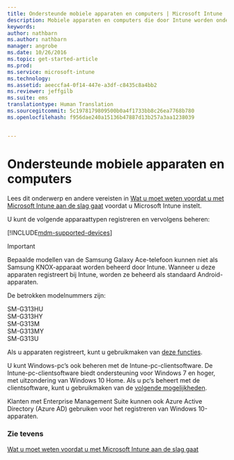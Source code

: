 ```yaml
---
title: Ondersteunde mobiele apparaten en computers | Microsoft Intune
description: Mobiele apparaten en computers die door Intune worden ondersteund
keywords: 
author: nathbarn
ms.author: nathbarn
manager: angrobe
ms.date: 10/26/2016
ms.topic: get-started-article
ms.prod: 
ms.service: microsoft-intune
ms.technology: 
ms.assetid: aeeccfa4-0f14-447e-a3df-c8435c8a4bb2
ms.reviewer: jeffgilb
ms.suite: ems
translationtype: Human Translation
ms.sourcegitcommit: 5c1978179809500b0a4f1733bb8c26ea7768b780
ms.openlocfilehash: f956dae240a15136b47887d13b257a3aa1238039


---
```


# <a name="supported-mobile-devices-and-computers"></a>Ondersteunde mobiele apparaten en computers

Lees dit onderwerp en andere vereisten in [Wat u moet weten voordat u met Microsoft Intune aan de slag gaat](what-to-know-before-you-start-microsoft-intune.md) voordat u Microsoft Intune instelt.

U kunt de volgende apparaattypen registreren en vervolgens beheren:

[!INCLUDE[mdm-supported-devices](../includes/mdm-supported-devices.md)]

>[!IMPORTANT]
>Bepaalde modellen van de Samsung Galaxy Ace-telefoon kunnen niet als Samsung KNOX-apparaat worden beheerd door Intune. Wanneer u deze apparaten registreert bij Intune, worden ze beheerd als standaard Android-apparaten.
>
>De betrokken modelnummers zijn:
>
>SM-G313HU<br>
>SM-G313HY<br>
>SM-G313M<br>
>SM-G313MY<br>
>SM-G313U<br>

Als u apparaten registreert, kunt u gebruikmaken van [deze functies](/Intune/get-started/choose-how-to-manage-devices).

U kunt Windows-pc’s ook beheren met de Intune-pc-clientsoftware. De Intune-pc-clientsoftware biedt ondersteuning voor Windows 7 en hoger, met uitzondering van Windows 10 Home. Als u pc‘s beheert met de clientsoftware, kunt u gebruikmaken van de [volgende mogelijkheden](set-up-windows-device-management-with-microsoft-intune.md).

Klanten met Enterprise Management Suite kunnen ook Azure Active Directory (Azure AD) gebruiken voor het registreren van Windows 10-apparaten.

### <a name="see-also"></a>Zie tevens
[Wat u moet weten voordat u met Microsoft Intune aan de slag gaat](what-to-know-before-you-start-microsoft-intune.md)



<!--HONumber=Oct16_HO4-->


